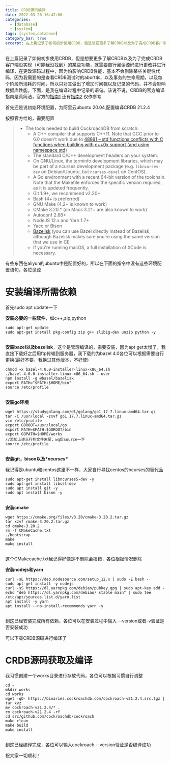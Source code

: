 ```yaml
---
title: CRDB源码编译
date: 2022-03-26 16:42:06
categories: 
  - [database]
  - [system]
tags: [system,database]
category_bar: true
excerpt: 在上篇记录了如何初步使用CRDB，但是想要更多了解CRDB以及为了完成CRDB客户端没实现（可能我没找到）的某些功能，就需要自行阅读源码进行更改并进行编译
---
```


 在上篇记录了如何初步使用CRDB，但是想要更多了解CRDB以及为了完成CRDB客户端没实现（可能我没找到）的某些功能，就需要自行阅读源码进行更改并进行编译，在更改源码过程中，因为怕影响CRDB性能，基本不会删除某些关键性代码，因为我需要的是查看CRDB测试时的abort率，以及事务的生命周期，以及每个阶段所消耗的时间，所以只对其做出了增加时间戳以及记录的代码，并不会影响数据库性能。下面，是我在编译过程中记录的语句。该说不说，CRDB的官方编译指南是真简洁，官方的[指南1](https://wiki.crdb.io/wiki/spaces/CRDB/pages/181338446/Getting+and+building+CockroachDB+from+source) 还有[指南2](https://www.cockroachlabs.com/docs/v21.1/install-cockroachdb-linux#build-from-source) 仅作参考

首先还是说初始环境配置，为阿里云ubuntu 20.04,配置编译CRDB 21.2.4

按照官方给的，需要配置

> - The tools needed to build CockroachDB from scratch:
>   - A C++ compiler that supports C++11. Note that GCC prior to 6.0 doesn't work due to [48891 – std functions conflicts with C functions when building with c++0x support (and using namespace std)](https://gcc.gnu.org/bugzilla/show_bug.cgi?id=48891)
>   - The standard C/C++ development headers on your system.
>   - On GNU/Linux, the terminfo development libraries, which may be part of a ncurses development package (e.g. `libncurses-dev` on Debian/Ubuntu, but `ncurses-devel` on CentOS).
>   - A Go environment with a recent 64-bit version of the toolchain. Note that the Makefile enforces the specific version required, as it is updated frequently.
>   - Git 1.9+, we recommend v2.20+
>   - Bash (4+ is preferred)
>   - GNU Make (4.2+ is known to work)
>   - CMake 3.20.* (on Macs 3.21+ are also known to work)
>   - Autoconf 2.68+
>   - NodeJS 12.x and Yarn 1.7+
>   - Yacc or Bison
>   - [Bazelisk](https://github.com/bazelbuild/bazelisk) (you can use Bazel directly instead of Bazelisk, although Bazelisk makes sure you’re using the same version that we use in CI)
>   - If you're running macOS, a full installation of XCode is necessary.

有些东西在aliyun的ubuntu中是配置好的，所以在下面的指令中没有这些环境配置语句，各位见谅

# 安装编译所需依赖

首先sudo apt update一下

**安装必要的一些软件**，如c++,zip,python

```
sudo apt-get update
sudo apt-get install pkg-config zip g++ zlib1g-dev unzip python -y
```

![点击并拖拽以移动](data:image/gif;base64,R0lGODlhAQABAPABAP///wAAACH5BAEKAAAALAAAAAABAAEAAAICRAEAOw==)

**安装bazel以及bazelisk**，这个是管理编译的，需要安装，因为apt get太慢了，我直接下载好之后用ftp传输到服务器，我下载的为bazel 4.0各位可以根据需要自行更换(最好不要，我换过其他版本，不好使)

```
chmod +x bazel-4.0.0-installer-linux-x86_64.sh
./bazel-4.0.0-installer-linux-x86_64.sh --user
npm install -g @bazel/bazelisk
export PATH="$PATH:$HOME/bin"
source /etc/profile
```

![点击并拖拽以移动](data:image/gif;base64,R0lGODlhAQABAPABAP///wAAACH5BAEKAAAALAAAAAABAAEAAAICRAEAOw==)

**安装go环境**

```
wget https://studygolang.com/dl/golang/go1.17.7.linux-amd64.tar.gz
tar -C /usr/local -zxvf go1.17.7.linux-amd64.tar.gz
vim /etc/profile
export GOROOT=/usr/local/go
export PATH=$PATH:$GOROOT/bin
export GOPATH=$HOME/works
//添加上述三行到文件末尾，wq后source一下
source /etc/profile
```

![点击并拖拽以移动](data:image/gif;base64,R0lGODlhAQABAPABAP///wAAACH5BAEKAAAALAAAAAABAAEAAAICRAEAOw==)

**安装git，bison以及\**ncurses\****

我记得是ubuntu和centos这里不一样，大家自行寻找centos的ncurses的替代品

```
sudo apt-get install libncurses5-dev -y
sudo apt-get install libssl-dev
sudo apt install git -y
sudo apt install bison -y
```

![点击并拖拽以移动](data:image/gif;base64,R0lGODlhAQABAPABAP///wAAACH5BAEKAAAALAAAAAABAAEAAAICRAEAOw==)

**安装cmake**

```
wget https://cmake.org/files/v3.20/cmake-3.20.2.tar.gz 
tar xzvf cmake-3.20.2.tar.gz
cd cmake-3.20.2
rm -f CMakeCache.txt
./bootstrap
make
make install
```

![点击并拖拽以移动](data:image/gif;base64,R0lGODlhAQABAPABAP///wAAACH5BAEKAAAALAAAAAABAAEAAAICRAEAOw==)

这个CMakecache.txt我记得好像是不删除会报错，各位根据情况删除

**安装nodejs和yarn**

```
curl -sL https://deb.nodesource.com/setup_12.x | sudo -E bash -
sudo apt-get install -y nodejs
curl -sS https://dl.yarnpkg.com/debian/pubkey.gpg | sudo apt-key add -
echo "deb https://dl.yarnpkg.com/debian/ stable main" | sudo tee /etc/apt/sources.list.d/yarn.list
apt install -y yarn
apt install --no-install-recommends yarn -y
```

![点击并拖拽以移动](data:image/gif;base64,R0lGODlhAQABAPABAP///wAAACH5BAEKAAAALAAAAAABAAEAAAICRAEAOw==)

到这已经安装完成所有依赖，各位可以在安装过程中输入 --version或者-v验证是否安装成功

可以下载CRDB源码进行编译了

# CRDB源码获取及编译

我习惯创建一个works目录进行存放代码，各位可以根据习惯自行调整

```
cd ~
mkdir works
cd works
wget -qO- https://binaries.cockroachdb.com/cockroach-v21.2.4.src.tgz | tar xvz
mv cockroach-v21.2.4/* .
rm cockroach-v21.2.4 -rf
cd src/github.com/cockroachdb/cockroach
make clean 
make build
make install
```

![点击并拖拽以移动](data:image/gif;base64,R0lGODlhAQABAPABAP///wAAACH5BAEKAAAALAAAAAABAAEAAAICRAEAOw==)

到这已经编译完成，各位可以输入cockroach --version验证是否编译成功

祝大家一切顺利！
